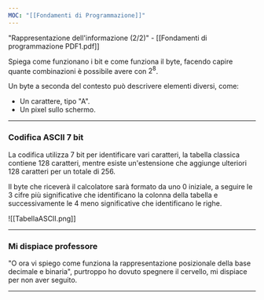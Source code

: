 ```yaml
---
MOC: "[[Fondamenti di Programmazione]]"
---
```

"Rappresentazione dell'informazione (2/2)" - [[Fondamenti di programmazione PDF1.pdf]]

Spiega come funzionano i bit e come funziona il byte, facendo capire quante combinazioni è possibile avere con $2^8$.

Un byte a seconda del contesto può descrivere elementi diversi, come:
- Un carattere, tipo "A".
- Un pixel sullo schermo.

---

### Codifica ASCII 7 bit

La codifica utilizza 7 bit per identificare vari caratteri, la tabella classica contiene 128 caratteri, mentre esiste un'estensione che aggiunge ulteriori 128 caratteri per un totale di 256.

Il byte che riceverà il calcolatore sarà formato da uno 0 iniziale, a seguire le 3 cifre più significative che identificano la colonna della tabella e successivamente le 4 meno significative che identificano le righe.

![[TabellaASCII.png]]

---

### Mi dispiace professore

"O ora vi spiego come funziona la rappresentazione posizionale della base decimale e binaria", purtroppo ho dovuto spegnere il cervello, mi dispiace per non aver seguito.

---



